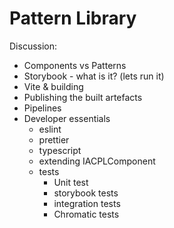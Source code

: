 # Pattern Library
Discussion:

* Components vs Patterns
* Storybook - what is it? (lets run it)
* Vite & building
* Publishing the built artefacts
* Pipelines
* Developer essentials
  * eslint
  * prettier
  * typescript
  * extending IACPLComponent
  * tests
    * Unit test
    * storybook tests
    * integration tests
    * Chromatic tests
